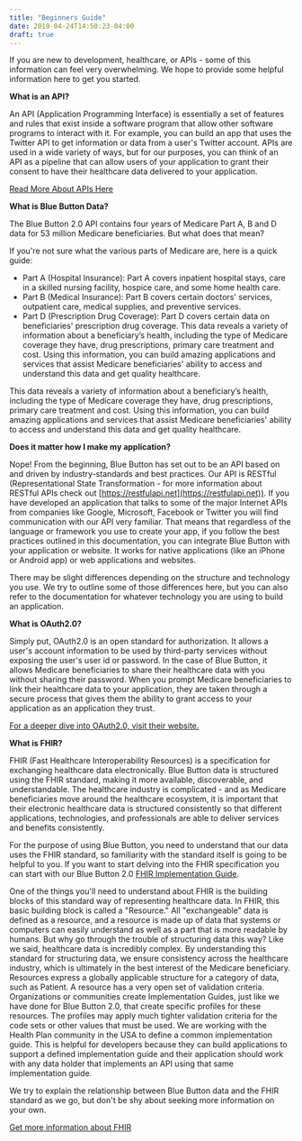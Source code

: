 ```yaml
---
title: "Beginners Guide"
date: 2019-04-24T14:50:23-04:00
draft: true
---
```


If you are new to development, healthcare, or APIs - some of this information can feel very overwhelming. We hope to provide some helpful information here to get you started.

**What is an API?**

An API (Application Programming Interface) is essentially a set of features and rules that exist inside a software program that allow other software programs to interact with it. For example, you can build an app that uses the Twitter API to get information or data from a user's Twitter account. APIs are used in a wide variety of ways, but for our purposes, you can think of an API as a pipeline that can allow users of your application to grant their consent to have their healthcare data delivered to your application.

[Read More About APIs Here](#)

**What is Blue Button Data?**

The Blue Button 2.0 API contains four years of Medicare Part A, B and D data for 53 million Medicare beneficiaries. But what does that mean?

If you're not sure what the various parts of Medicare are, here is a quick guide:
- Part A (Hospital Insurance): Part A covers inpatient hospital stays, care in a skilled nursing facility, hospice care, and some home health care.
- Part B (Medical Insurance): Part B covers certain doctors' services, outpatient care, medical supplies, and preventive services.
- Part D (Prescription Drug Coverage): Part D covers certain data on beneficiaries' prescription drug coverage.
This data reveals a variety of information about a beneficiary’s health, including the type of Medicare coverage they have, drug prescriptions, primary care treatment and cost. Using this information, you can build amazing applications and services that assist Medicare beneficiaries' ability to access and understand this data and get quality healthcare.

This data reveals a variety of information about a beneficiary’s health, including the type of Medicare coverage they have, drug prescriptions, primary care treatment and cost. Using this information, you can build amazing applications and services that assist Medicare beneficiaries' ability to access and understand this data and get quality healthcare.

**Does it matter how I make my application?**

Nope! From the beginning, Blue Button has set out to be an API based on and driven by industry-standards and best practices. Our API is RESTful (Representational State Transformation - for more information about RESTful APIs check out [https://restfulapi.net](https://restfulapi.net)). If you have developed an application that talks to some of the major Internet APIs from companies like Google, Microsoft, Facebook or Twitter you will find communication with our API very familiar. That means that regardless of the language or framework you use to create your app, if you follow the best practices outlined in this documentation, you can integrate Blue Button with your application or website. It works for native applications (like an iPhone or Android app) or web applications and websites.

There may be slight differences depending on the structure and technology you use. We try to outline some of those differences here, but you can also refer to the documentation for whatever technology you are using to build an application.

**What is OAuth2.0?**

Simply put, OAuth2.0 is an open standard for authorization. It allows a user's account information to be used by third-party services without exposing the user's user id or password. In the case of Blue Button, it allows Medicare beneficiaries to share their healthcare data with you without sharing their password. When you prompt Medicare beneficiaries to link their healthcare data to your application, they are taken through a secure process that gives them the ability to grant access to your application as an application they trust.

[For a deeper dive into OAuth2.0, visit their website.](https://oauth.net/)

**What is FHIR?**

FHIR (Fast Healthcare Interoperability Resources) is a specification for exchanging healthcare data electronically. Blue Button data is structured using the FHIR standard, making it more available, discoverable, and understandable. The healthcare industry is complicated - and as Medicare beneficiaries move around the healthcare ecosystem, it is important that their electronic healthcare data is structured consistently so that different applications, technologies, and professionals are able to deliver services and benefits consistently.

For the purpose of using Blue Button, you need to understand that our data uses the FHIR standard, so familiarity with the standard itself is going to be helpful to you. If you want to start delving into the FHIR specification you can start with our Blue Button 2.0 [FHIR Implementation Guide](https://bluebutton.cms.gov/assets/ig/index.html).

One of the things you'll need to understand about FHIR is the building blocks of this standard way of representing healthcare data. In FHIR, this basic building block is called a "Resource." All "exchangeable" data is defined as a resource, and a resource is made up of data that systems or computers can easily understand as well as a part that is more readable by humans. But why go through the trouble of structuring data this way? Like we said, healthcare data is incredibly complex. By understanding this standard for structuring data, we ensure consistency across the healthcare industry, which is ultimately in the best interest of the Medicare beneficiary. Resources express a globally applicable structure for a category of data, such as Patient. A resource has a very open set of validation criteria. Organizations or communities create Implementation Guides, just like we have done for Blue Button 2.0, that create specific profiles for these resources. The profiles may apply much tighter validation criteria for the code sets or other values that must be used. We are working with the Health Plan community in the USA to define a common implementation guide. This is helpful for developers because they can build applications to support a defined implementation guide and their application should work with any data holder that implements an API using that same implementation guide.

We try to explain the relationship between Blue Button data and the FHIR standard as we go, but don't be shy about seeking more information on your own.

[Get more information about FHIR](https://www.hl7.org/fhir/overview.html)



